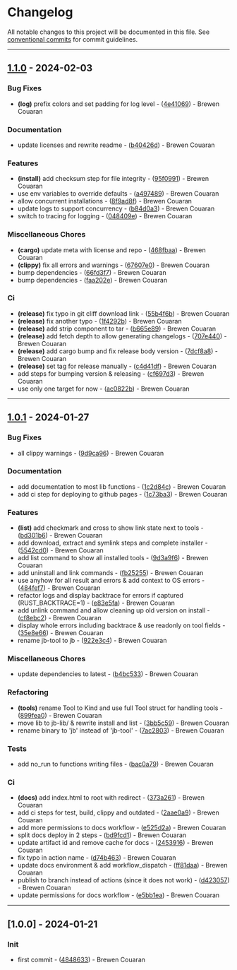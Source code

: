 # Changelog

All notable changes to this project will be documented in this file. See [conventional commits](https://www.conventionalcommits.org/) for commit guidelines.

---
## [1.1.0](https://github.com/brewcoua/jb/compare/v1.0.1..1.1.0) - 2024-02-03

### Bug Fixes

- **(log)** prefix colors and set padding for log level - ([4e41069](https://github.com/brewcoua/jb/commit/4e41069a818f792bb9345b1cadc0c91ba78d8156)) - Brewen Couaran

### Documentation

- update licenses and rewrite readme - ([b40426d](https://github.com/brewcoua/jb/commit/b40426d9530bef121b461d3c95634d2eb3c9edd0)) - Brewen Couaran

### Features

- **(install)** add checksum step for file integrity - ([95f0991](https://github.com/brewcoua/jb/commit/95f099182bf560190d574a9274aaae23e18ff905)) - Brewen Couaran
- use env variables to override defaults - ([a497489](https://github.com/brewcoua/jb/commit/a497489bd2f960eb723f594ace2668e34a4160a8)) - Brewen Couaran
- allow concurrent installations - ([8f9ad8f](https://github.com/brewcoua/jb/commit/8f9ad8f0928ce330a1f9724afb7bf39ad94a934a)) - Brewen Couaran
- update logs to support concurrency - ([b84d0a3](https://github.com/brewcoua/jb/commit/b84d0a3c90c82814c037b266c9918331fa0d348f)) - Brewen Couaran
- switch to tracing for logging - ([048409e](https://github.com/brewcoua/jb/commit/048409e89b61dcf963c84313c514f7896a78a4e5)) - Brewen Couaran

### Miscellaneous Chores

- **(cargo)** update meta with license and repo - ([468fbaa](https://github.com/brewcoua/jb/commit/468fbaa2d35a82695e0ec1cee3b73b64ffdeb762)) - Brewen Couaran
- **(clippy)** fix all errors and warnings - ([67607e0](https://github.com/brewcoua/jb/commit/67607e0f85696f1eee73a5ec7918347f2fba5ce1)) - Brewen Couaran
- bump dependencies - ([66fd3f7](https://github.com/brewcoua/jb/commit/66fd3f76bc006a1c5eebc7c8163dba4744ee8341)) - Brewen Couaran
- bump dependencies - ([faa202e](https://github.com/brewcoua/jb/commit/faa202e366b074ecd048863655d570f61ab53a1b)) - Brewen Couaran

### Ci

- **(release)** fix typo in git cliff download link - ([55b4f6b](https://github.com/brewcoua/jb/commit/55b4f6b4d2ba35355cc5353b4e15d6db233ba92a)) - Brewen Couaran
- **(release)** fix another typo - ([1f4292b](https://github.com/brewcoua/jb/commit/1f4292b2cfbc885840a29ef81543dc10863fbe79)) - Brewen Couaran
- **(release)** add strip component to tar - ([b665e89](https://github.com/brewcoua/jb/commit/b665e89e45175950b63173e722b41a7ab7c0f23b)) - Brewen Couaran
- **(release)** add fetch depth to allow generating changelogs - ([707e440](https://github.com/brewcoua/jb/commit/707e4406b3a70faa5984b67b6ead5f8d36b28510)) - Brewen Couaran
- **(release)** add cargo bump and fix release body version - ([7dcf8a8](https://github.com/brewcoua/jb/commit/7dcf8a80fabc290507ddf14e66c7428968c4b36c)) - Brewen Couaran
- **(release)** set tag for release manually - ([c4d41df](https://github.com/brewcoua/jb/commit/c4d41df0c3b3419c1de8f03ca606318b102f77bc)) - Brewen Couaran
- add steps for bumping version & releasing - ([cf697d3](https://github.com/brewcoua/jb/commit/cf697d3542e3e3e7e55fb1278919689925c48d39)) - Brewen Couaran
- use only one target for now - ([ac0822b](https://github.com/brewcoua/jb/commit/ac0822bbce9e67346b8e20f651c36267b01b1e04)) - Brewen Couaran

---
## [1.0.1](https://github.com/brewcoua/jb/compare/v1.0.0..v1.0.1) - 2024-01-27

### Bug Fixes

- all clippy warnings - ([9d9ca96](https://github.com/brewcoua/jb/commit/9d9ca96bb06dcf3adbc5e97242b0d5b5436795f2)) - Brewen Couaran

### Documentation

- add documentation to most lib functions - ([1c2d84c](https://github.com/brewcoua/jb/commit/1c2d84cf2b7d8e5369e5fe6c6f7e1f718e079844)) - Brewen Couaran
- add ci step for deploying to github pages - ([1c73ba3](https://github.com/brewcoua/jb/commit/1c73ba3d70cc951215b571242ae1d3b344a6d833)) - Brewen Couaran

### Features

- **(list)** add checkmark and cross to show link state next to tools - ([bd301b6](https://github.com/brewcoua/jb/commit/bd301b63ce5e7508eab44dbb3f5a6c6e4e7b1e67)) - Brewen Couaran
- add download, extract and symlink steps and complete installer - ([5542cd0](https://github.com/brewcoua/jb/commit/5542cd0afd573a765d009731d131b4f7210a6553)) - Brewen Couaran
- add list command to show all installed tools - ([9d3a9f6](https://github.com/brewcoua/jb/commit/9d3a9f6c30e29648c05803026eb02aa689d6271e)) - Brewen Couaran
- add uninstall and link commands - ([fb25255](https://github.com/brewcoua/jb/commit/fb25255647e8a04949e352ba404014840549d65a)) - Brewen Couaran
- use anyhow for all result and errors & add context to OS errors - ([484fef7](https://github.com/brewcoua/jb/commit/484fef7295de3069a844d8d1d0495f47445d4b76)) - Brewen Couaran
- refactor logs and display backtrace for errors if captured (RUST_BACKTRACE=1) - ([e83e5fa](https://github.com/brewcoua/jb/commit/e83e5fad91d894b74e827055a9e010b6668e8cd4)) - Brewen Couaran
- add unlink command and allow cleaning up old version on install - ([cf8ebc2](https://github.com/brewcoua/jb/commit/cf8ebc2d3bc3226c9db815f93e6cb68cd3e15d94)) - Brewen Couaran
- display whole errors including backtrace & use readonly on tool fields - ([35e8e66](https://github.com/brewcoua/jb/commit/35e8e66a5d385c040db3047faa5b7c08737702f5)) - Brewen Couaran
- rename jb-tool to jb - ([922e3c4](https://github.com/brewcoua/jb/commit/922e3c452c381eb3f495af47368f5604fc0f8871)) - Brewen Couaran

### Miscellaneous Chores

- update dependencies to latest - ([b4bc533](https://github.com/brewcoua/jb/commit/b4bc533d773de491de2949f74043c9ba501076e3)) - Brewen Couaran

### Refactoring

- **(tools)** rename Tool to Kind and use full Tool struct for handling tools - ([899fea0](https://github.com/brewcoua/jb/commit/899fea0f8d0d530f8563831baacae4c1d839cba7)) - Brewen Couaran
- move lib to jb-lib/ & rewrite install and list - ([3bb5c59](https://github.com/brewcoua/jb/commit/3bb5c59559c7f80eb94b5e18c0a89553d6a3df26)) - Brewen Couaran
- rename binary to 'jb' instead of 'jb-tool' - ([7ac2803](https://github.com/brewcoua/jb/commit/7ac2803723ae88989def857f90e18563870c6614)) - Brewen Couaran

### Tests

- add no_run to functions writing files - ([bac0a79](https://github.com/brewcoua/jb/commit/bac0a7911a69bfe9e87d6d73f151c483899727b0)) - Brewen Couaran

### Ci

- **(docs)** add index.html to root with redirect - ([373a261](https://github.com/brewcoua/jb/commit/373a2613f1325aaea6e626fef40ce9875aba3a24)) - Brewen Couaran
- add ci steps for test, build, clippy and outdated - ([2aae0a9](https://github.com/brewcoua/jb/commit/2aae0a9ae781c6217cca142f384fb714af2a8823)) - Brewen Couaran
- add more permissions to docs workflow - ([e525d2a](https://github.com/brewcoua/jb/commit/e525d2a7766206a2cc3e558349c00ab92ae9becd)) - Brewen Couaran
- split docs deploy in 2 steps - ([bd9fcd1](https://github.com/brewcoua/jb/commit/bd9fcd1a89bef64b65ab22f1bd6cd3010b0eaae3)) - Brewen Couaran
- update artifact id and remove cache for docs - ([2453916](https://github.com/brewcoua/jb/commit/2453916ba35246d6c8d255dd3fe9ecc4a3938f31)) - Brewen Couaran
- fix typo in action name - ([d74b463](https://github.com/brewcoua/jb/commit/d74b4634eee9c736e340d53229fffd84bfe11c64)) - Brewen Couaran
- update docs environment & add workflow_dispatch - ([ff81daa](https://github.com/brewcoua/jb/commit/ff81daa2850c8b56dfd47dd495ebabe4412daebf)) - Brewen Couaran
- publish to branch instead of actions (since it does not work) - ([d423057](https://github.com/brewcoua/jb/commit/d423057fafad29a20536d02945fc17c6e5854904)) - Brewen Couaran
- update permissions for docs workflow - ([e5bb1ea](https://github.com/brewcoua/jb/commit/e5bb1ea891132f1e7cb2eda6624e3eb4d9ccc9d7)) - Brewen Couaran

---
## [1.0.0] - 2024-01-21

### Init

- first commit - ([4848633](https://github.com/brewcoua/jb/commit/48486331092f4cf8b97509e732e9c35a57807fc3)) - Brewen Couaran

<!-- generated by git-cliff -->
